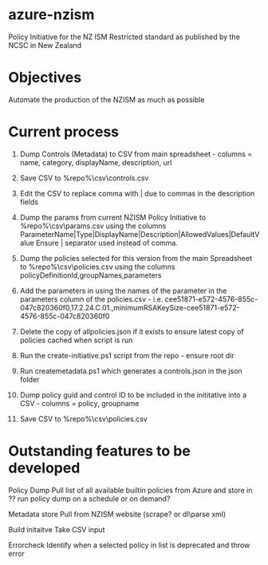 # azure-nzism
Policy Initiative for the NZ ISM Restricted standard as published by the NCSC in New Zealand

# Objectives

Automate the production of the NZISM as much as possible


# Current process

1. Dump Controls (Metadata) to CSV from main spreadsheet - columns = name, category, displayName, description, url
2. Save CSV to %repo%\csv\controls.csv
3. Edit the CSV to replace comma with | due to commas in the description fields
4. Dump the params from current NZISM Policy Initiative to %repo%\csv\params.csv using the columns ParameterName|Type|DisplayName|Description|AllowedValues|DefaultValue  Ensure | separator used instead of comma.
5. Dump the policies selected for this version from the main Spreadsheet to %repo%\csv\policies.csv using the columns policyDefinitionId,groupNames,parameters
6. Add the parameters in using the names of the parameter in the parameters column of the policies.csv - i.e. cee51871-e572-4576-855c-047c820360f0,17.2.24.C.01.,minimumRSAKeySize-cee51871-e572-4576-855c-047c820360f0
7. Delete the copy of allpolicies.json if it exists to ensure latest copy of policies cached when script is run
8. Run the create-initiative.ps1 script from the repo - ensure root dir 

3. Run createmetadata.ps1 which generates a controls.json in the json folder
4. Dump policy guid and control ID to be included in the inititative into a CSV - columns = policy, groupname
5. Save CSV to %repo%\csv\policies.csv


# Outstanding features to be developed

Policy Dump
Pull list of all available builtin policies from Azure and store in ??
run policy dump on a schedule or on demand?

Metadata store
Pull from NZISM website (scrape? or dl\parse xml)

Build initaitve
Take CSV input

Errorcheck
Identify when a selected policy in list is deprecated and throw error

